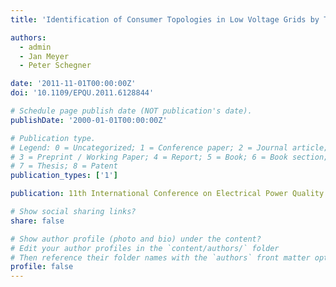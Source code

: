 ```yaml
---
title: 'Identification of Consumer Topologies in Low Voltage Grids by Time Series Analysis of Harmonic Currents'

authors:
  - admin
  - Jan Meyer
  - Peter Schegner

date: '2011-11-01T00:00:00Z'
doi: '10.1109/EPQU.2011.6128844'

# Schedule page publish date (NOT publication's date).
publishDate: '2000-01-01T00:00:00Z'

# Publication type.
# Legend: 0 = Uncategorized; 1 = Conference paper; 2 = Journal article;
# 3 = Preprint / Working Paper; 4 = Report; 5 = Book; 6 = Book section;
# 7 = Thesis; 8 = Patent
publication_types: ['1']

publication: 11th International Conference on Electrical Power Quality and Utilisation

# Show social sharing links?
share: false

# Show author profile (photo and bio) under the content?
# Edit your author profiles in the `content/authors/` folder
# Then reference their folder names with the `authors` front matter option above
profile: false
---
```

